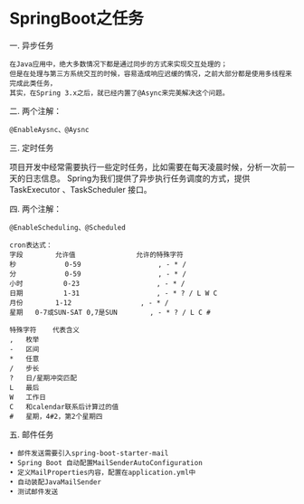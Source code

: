 # SpringBoot之任务

一. 异步任务
  
    在Java应用中，绝大多数情况下都是通过同步的方式来实现交互处理的；
    但是在处理与第三方系统交互的时候，容易造成响应迟缓的情况，之前大部分都是使用多线程来完成此类任务，
    其实，在Spring 3.x之后，就已经内置了@Async来完美解决这个问题。
   
二. 两个注解：

    @EnableAysnc、@Aysnc 

三. 定时任务
  
   项目开发中经常需要执行一些定时任务，比如需要在每天凌晨时候，分析一次前一天的日志信息。
   Spring为我们提供了异步执行任务调度的方式，提供TaskExecutor 、TaskScheduler 接口。
   
四. 两个注解：
  
    @EnableScheduling、@Scheduled
    
    cron表达式：
    字段	      允许值	            允许的特殊字符
    秒	         0-59	                , - * /
    分	         0-59	                , - * /
    小时  	    0-23	               , - * /
    日期  	    1-31	               , - * ? / L W C
    月份	      1-12	               , - * /
    星期	 0-7或SUN-SAT 0,7是SUN    	, - * ? / L C #
    
    特殊字符	代表含义
    ,	枚举
    -	区间
    *	任意
    /	步长
    ?	日/星期冲突匹配
    L	最后
    W	工作日
    C	和calendar联系后计算过的值
    #	星期，4#2，第2个星期四
    
五. 邮件任务
    
    • 邮件发送需要引入spring-boot-starter-mail
    • Spring Boot 自动配置MailSenderAutoConfiguration
    • 定义MailProperties内容，配置在application.yml中
    • 自动装配JavaMailSender
    • 测试邮件发送
